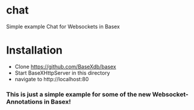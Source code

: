 # chat
Simple example Chat for Websockets in Basex

# Installation
* Clone https://github.com/BaseXdb/basex
* Start BaseXHttpServer in this directory
* navigate to http://localhost:80


### This is just a simple example for some of the new Websocket-Annotations in Basex!
